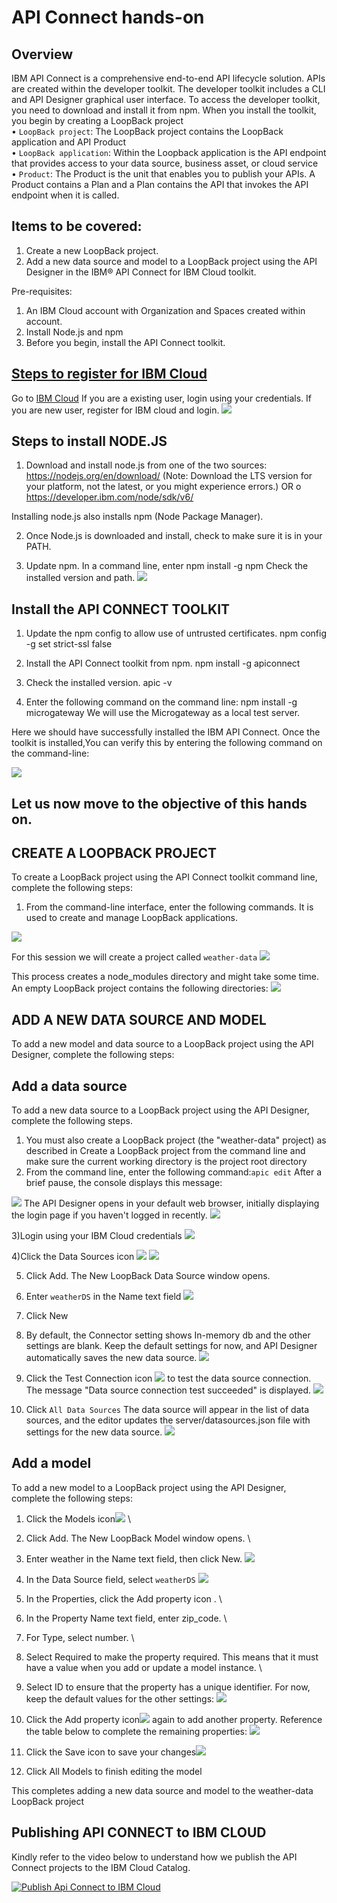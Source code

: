 # API Connect hands-on

## Overview

IBM API Connect is a comprehensive end-to-end API lifecycle solution.
APIs are created within the developer toolkit. The developer toolkit includes a CLI and API Designer graphical user interface. To access the developer toolkit, you need to download and install it from npm. When you install the toolkit, you begin by creating a LoopBack project \
• ```LoopBack project```: The LoopBack project contains the LoopBack application and API Product \
• ```LoopBack application```: Within the Loopback application is the API endpoint that provides access to your data source, business asset, or cloud service \
•	```Product```: The Product is the unit that enables you to publish your APIs. A Product contains a Plan and a Plan contains the API that invokes the API endpoint when it is called.


## Items to be covered:
1.	Create a new LoopBack project.
2.	Add a new data source and model to a LoopBack project using the API Designer in the IBM® API Connect for IBM Cloud toolkit.

Pre-requisites:
1.	An IBM Cloud account with Organization and Spaces created within account.
2.	Install Node.js and npm
3.	Before you begin, install the API Connect toolkit.


## [Steps to register for IBM Cloud](https://github.com/rachana5198/APP-Connect-handson#steps-to-register-for-ibm-cloud)

Go to [IBM Cloud](https://cloud.ibm.com/login)
If you are a existing user, login using your credentials. If you are new user, register for IBM cloud and login.
![](img/Picture1.png)

## Steps to install NODE.JS
1) Download and install node.js from one of the two sources:
https://nodejs.org/en/download/ (Note: Download the LTS version for your platform, not the latest, or you might experience errors.) OR o https://developer.ibm.com/node/sdk/v6/

Installing node.js also installs npm (Node Package Manager).

2) Once Node.js is downloaded and install, check to make sure it is in your PATH.

3) Update npm. In a command line, enter npm install -g npm
Check the installed version and path.
![](img/Picture2.png)

## Install the API CONNECT TOOLKIT
1) Update the npm config to allow use of untrusted certificates.
npm config -g set strict-ssl false

2) Install the API Connect toolkit from npm.
npm install -g apiconnect

3) Check the installed version.
apic -v

4) Enter the following command on the command line: npm install -g microgateway
We will use the Microgateway as a local test server.

Here we should have successfully installed the IBM API Connect.
Once the toolkit is installed,You can verify this by entering the following command on the command-line:

![](img/Picture3.png)

## Let us now move to the objective of this hands on.

## CREATE A LOOPBACK PROJECT
To create a LoopBack project using the API Connect toolkit command line, complete the following steps:
1) From the command-line interface, enter the following commands. It is used to create and manage LoopBack applications.

![](img/Picture4.png)

For this session we will create a project called ```weather-data```
![](img/Picture5.png)

This process creates a node_modules directory and might take some time.
An empty LoopBack project contains the following directories:
![](img/Picture6.png)

## ADD A NEW DATA SOURCE AND MODEL
To add a new model and data source to a LoopBack project using the API Designer, complete the following steps:

## Add a data source
To add a new data source to a LoopBack project using the API Designer, complete the following steps.
1) You must also create a LoopBack project (the "weather-data" project) as described in Create a LoopBack project from the command line and make sure the current working directory is the project root directory
2) From the command line, enter the following command:```apic edit```
After a brief pause, the console displays this message:

![](img/Picture7.png)
The API Designer opens in your default web browser, initially displaying the login page if you haven't logged in recently.
![](img/Picture8.png)

3)Login using your IBM Cloud credentials
![](img/Picture9.png)

4)Click the Data Sources icon ![](img/Picture10.png)
![](img/Picture11.png)

5) Click Add. The New LoopBack Data Source window opens.

6) Enter ```weatherDS``` in the Name text field
![](img/Picture12.png)

7) Click New

8) By default, the Connector setting shows In-memory db and the other settings are blank. Keep the default settings for now, and API Designer automatically saves the new data source.
![](img/Picture13.png)

9) Click the Test Connection icon ![](img/Picture14.png) to test the data source connection. The message "Data source connection test succeeded" is displayed.
![](img/Picture15.png)

10) Click ```All Data Sources``` The data source will appear in the list of data sources, and the editor updates the server/datasources.json file with settings for the new data source.
 ![](img/Picture16.png)

## Add a model
To add a new model to a LoopBack project using the API Designer, complete the following steps:

1) Click the Models icon![](img/Picture19.png) \
2) Click Add. The New LoopBack Model window opens. \
3) Enter weather in the Name text field, then click New.
![](img/Picture17.png)
4) In the Data Source field, select ```weatherDS```
![](img/Picture18.png)
5) In the Properties, click the Add property icon . \
6) In the Property Name text field, enter zip_code. \
7) For Type, select number. \
8) Select Required to make the property required. This means that it must have a value when you add or update a model instance. \
9) Select ID to ensure that the property has a unique identifier. For now, keep the default values for the other settings:
![](img/Picture20.png)

10) Click the Add property icon![](img/Picture21.png) again to add another property. Reference the table below to complete the remaining properties:
![](img/Picture22.png)

11) Click the Save icon to save your changes![](img/Picture23.png)

12) Click All Models to finish editing the model

This completes adding a new data source and model to the weather-data LoopBack project

## Publishing API CONNECT to IBM CLOUD

Kindly refer to the video below to understand how we publish the API Connect projects to the IBM Cloud Catalog.

[![Publish Api Connect to IBM Cloud](https://img.youtube.com/vi/U4meXJWV4us/maxresdefault.jpg)](https://www.youtube.com/watch?v=U4meXJWV4us)
